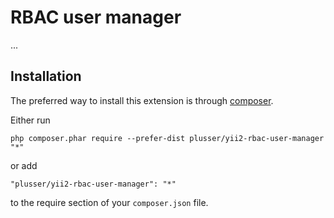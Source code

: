 RBAC user manager
=================
...

Installation
------------

The preferred way to install this extension is through [composer](http://getcomposer.org/download/).

Either run

```
php composer.phar require --prefer-dist plusser/yii2-rbac-user-manager "*"
```

or add

```
"plusser/yii2-rbac-user-manager": "*"
```

to the require section of your `composer.json` file.
